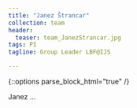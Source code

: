 ```yaml
---
title: "Janez Štrancar"
collection: team
header:
  teaser: team_JanezStrancar.jpg
tags: PI
tagline: Group Leader LBF@IJS

---
```


{::options parse_block_html="true" /}

Janez ...

